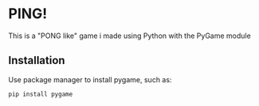# PING!

This is a "PONG like" game i made using Python with the PyGame module

## Installation

Use package manager to install pygame, such as:

```
pip install pygame
```

